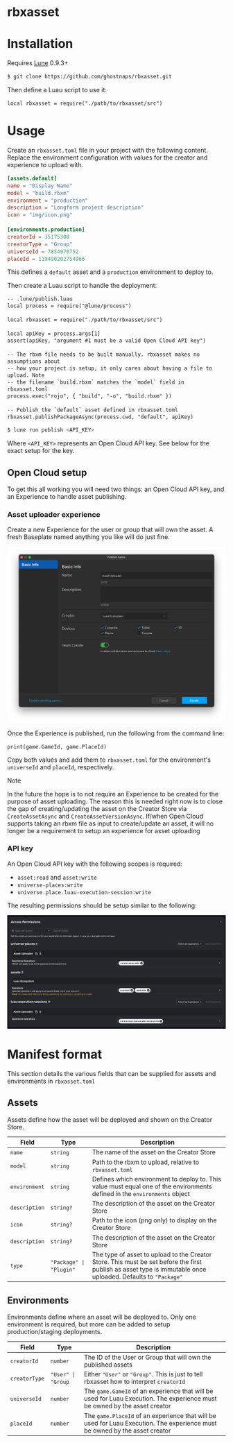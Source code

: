 # rbxasset

# Installation

Requires [Lune](https://github.com/lune-org/lune) 0.9.3+

```sh
$ git clone https://github.com/ghostnaps/rbxasset.git
```

Then define a Luau script to use it:

```luau
local rbxasset = require("./path/to/rbxasset/src")
```

# Usage

Create an `rbxasset.toml` file in your project with the following content. Replace the environment configuration with values for the creator and experience to upload with.

```toml
[assets.default]
name = "Display Name"
model = "build.rbxm"
environment = "production"
description = "Longform project description"
icon = "img/icon.png"

[environments.production]
creatorId = 35175308
creatorType = "Group"
universeId = 7854970752
placeId = 119490202754966
```

This defines a `default` asset and a `production` environment to deploy to.

Then create a Luau script to handle the deployment:

```luau
-- .lune/publish.luau
local process = require("@lune/process")

local rbxasset = require("./path/to/rbxasset/src")

local apiKey = process.args[1]
assert(apiKey, "argument #1 must be a valid Open Cloud API key")

-- The rbxm file needs to be built manually. rbxasset makes no assumptions about
-- how your project is setup, it only cares about having a file to upload. Note
-- the filename `build.rbxm` matches the `model` field in rbxasset.toml
process.exec("rojo", { "build", "-o", "build.rbxm" })

-- Publish the `default` asset defined in rbxasset.toml
rbxasset.publishPackageAsync(process.cwd, "default", apiKey)
```

```sh
$ lune run publish <API_KEY>
```

Where `<API_KEY>` represents an Open Cloud API key. See below for the exact setup for the key.

## Open Cloud setup

To get this all working you will need two things: an Open Cloud API key, and an Experience to handle asset publishing.

### Asset uploader experience

Create a new Experience for the user or group that will own the asset. A fresh Baseplate named anything you like will do just fine.

![Screenshot of the Publish Game dialog window in Studio for uploading the new Experience. The name is set to "Asset Uploader" and is being published to a Group](img/publish-game-dialog.png)

Once the Experience is published, run the following from the command line:

```luau
print(game.GameId, game.PlaceId)
```

Copy both values and add them to `rbxasset.toml` for the environment's `universeId` and `placeId`, respectively.

> [!NOTE]
> In the future the hope is to not require an Experience to be created for the purpose of asset uploading. The reason this is needed right now is to close the gap of creating/updating the asset on the Creator Store via `CreateAssetAsync` and `CreateAssetVersionAsync`. If/when Open Cloud supports taking an rbxm file as input to create/update an asset, it will no longer be a requirement to setup an experience for asset uploading

### API key

An Open Cloud API key with the following scopes is required:
* `asset:read` and `asset:write`
* `universe-places:write`
* `universe.place.luau-execution-session:write`

The resulting permissions should be setup similar to the following:

![Screenshot of the Edit API Key page showing the Access Permissions section](img/access-permissions.png)

# Manifest format

This section details the various fields that can be supplied for assets and environments in `rbxasset.toml`

## Assets

Assets define how the asset will be deployed and shown on the Creator Store.

| Field         | Type                    | Description                                                                                                                                                   |
| ------------- | ----------------------- | ------------------------------------------------------------------------------------------------------------------------------------------------------------- |
| `name`        | `string`                | The name of the asset on the Creator Store                                                                                                                    |
| `model`       | `string`                | Path to the rbxm to upload, relative to `rbxasset.toml`                                                                                                       |
| `environment` | `string`                | Defines which environment to deploy to. This value must equal one of the environments defined in the `environments` object                                    |
| `description` | `string?`               | The description of the asset on the Creator Store                                                                                                             |
| `icon`        | `string?`               | Path to the icon (png only) to display on the Creator Store                                                                                                   |
| `description` | `string?`               | The description of the asset on the Creator Store                                                                                                             |
| `type`        | `"Package" \| "Plugin"` | The type of asset to upload to the Creator Store. This must be set before the first publish as asset type is immutable once uploaded. Defaults to `"Package"` |

## Environments

Environments define where an asset will be deployed to. Only one environment is required, but more can be added to setup production/staging deployments.

| Field         | Type               | Description                                                                                                                 |
| ------------- | ------------------ | --------------------------------------------------------------------------------------------------------------------------- |
| `creatorId`   | `number`           | The ID of the User or Group that will own the published assets                                                              |
| `creatorType` | `"User" \| "Group` | Either `"User"` or `"Group"`. This is just to tell rbxasset how to interpret `creatorId`                                    |
| `universeId`  | `number`           | The `game.GameId` of an experience that will be used for Luau Execution. The experience must be owned by the asset creator  |
| `placeId`     | `number`           | The `game.PlaceId` of an experience that will be used for Luau Execution. The experience must be owned by the asset creator |



